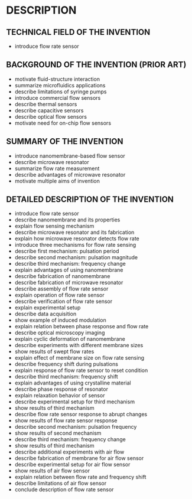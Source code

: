 # DESCRIPTION

## TECHNICAL FIELD OF THE INVENTION

- introduce flow rate sensor

## BACKGROUND OF THE INVENTION (PRIOR ART)

- motivate fluid-structure interaction
- summarize microfluidics applications
- describe limitations of syringe pumps
- introduce commercial flow sensors
- describe thermal sensors
- describe capacitive sensors
- describe optical flow sensors
- motivate need for on-chip flow sensors

## SUMMARY OF THE INVENTION

- introduce nanomembrane-based flow sensor
- describe microwave resonator
- summarize flow rate measurement
- describe advantages of microwave resonator
- motivate multiple aims of invention

## DETAILED DESCRIPTION OF THE INVENTION

- introduce flow rate sensor
- describe nanomembrane and its properties
- explain flow sensing mechanism
- describe microwave resonator and its fabrication
- explain how microwave resonator detects flow rate
- introduce three mechanisms for flow rate sensing
- describe first mechanism: pulsation period
- describe second mechanism: pulsation magnitude
- describe third mechanism: frequency change
- explain advantages of using nanomembrane
- describe fabrication of nanomembrane
- describe fabrication of microwave resonator
- describe assembly of flow rate sensor
- explain operation of flow rate sensor
- describe verification of flow rate sensor
- explain experimental setup
- describe data acquisition
- show example of induced modulation
- explain relation between phase response and flow rate
- describe optical microscopy imaging
- explain cyclic deformation of nanomembrane
- describe experiments with different membrane sizes
- show results of swept flow rates
- explain effect of membrane size on flow rate sensing
- describe frequency shift during pulsations
- explain response of flow rate sensor to reset condition
- describe third mechanism: frequency shift
- explain advantages of using crystalline material
- describe phase response of resonator
- explain relaxation behavior of sensor
- describe experimental setup for third mechanism
- show results of third mechanism
- describe flow rate sensor response to abrupt changes
- show results of flow rate sensor response
- describe second mechanism: pulsation frequency
- show results of second mechanism
- describe third mechanism: frequency change
- show results of third mechanism
- describe additional experiments with air flow
- describe fabrication of membrane for air flow sensor
- describe experimental setup for air flow sensor
- show results of air flow sensor
- explain relation between flow rate and frequency shift
- describe limitations of air flow sensor
- conclude description of flow rate sensor

